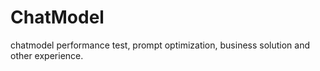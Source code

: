 # ChatModel
chatmodel performance test, prompt optimization, business solution and other experience.
